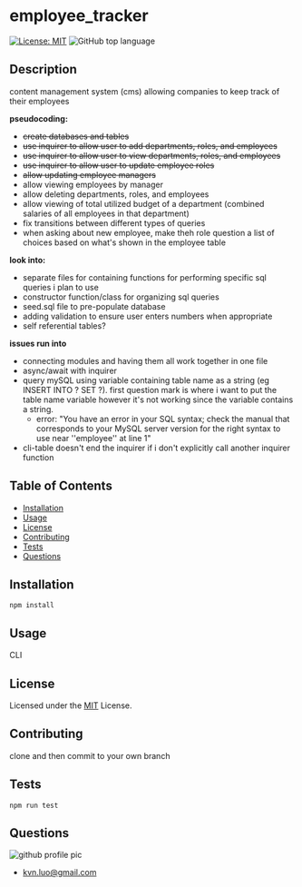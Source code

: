 # employee_tracker
[![License: MIT](https://img.shields.io/badge/License-MIT-yellow.svg)](https://opensource.org/licenses/MIT)
![GitHub top language](https://img.shields.io/github/languages/top/kev-luo/employee_tracker)

## Description
content management system (cms) allowing companies to keep track of their employees

**pseudocoding:**
- ~~create databases and tables~~
- ~~use inquirer to allow user to add departments, roles, and employees~~
- ~~use inquirer to allow user to view departments, roles, and employees~~
- ~~use inquirer to allow user to update employee roles~~
- ~~allow updating employee managers~~
- allow viewing employees by manager
- allow deleting departments, roles, and employees
- allow viewing of total utilized budget of a department (combined salaries of all employees in that department)
- fix transitions between different types of queries
- when asking about new employee, make theh role question a list of choices based on what's shown in the employee table

**look into:**
- separate files for containing functions for performing specific sql queries i plan to use
- constructor function/class for organizing sql queries
- seed.sql file to pre-populate database
- adding validation to ensure user enters numbers when appropriate
- self referential tables?

**issues run into**
- connecting modules and having them all work together in one file
- async/await with inquirer 
- query mySQL using variable containing table name as a string (eg INSERT INTO ? SET ?). first question mark is where i want to put the table name variable however it's not working since the variable contains a string. 
  -  error: "You have an error in your SQL syntax; check the manual that corresponds to your MySQL server version for the right syntax to use near ''employee'' at line 1"
-  cli-table doesn't end the inquirer if i don't explicitly call another inquirer function


## Table of Contents
  - [Installation](#installation)
  - [Usage](#usage)
  - [License](#license)
  - [Contributing](#contributing)
  - [Tests](#tests)
  - [Questions](#questions)

## Installation
    npm install

## Usage
CLI

## License
Licensed under the [MIT](https://opensource.org/licenses/MIT) License.

## Contributing
clone and then commit to your own branch

## Tests
    npm run test


## Questions
![github profile pic](https://github.com/kev-luo.png?size=100)
* [kvn.luo@gmail.com](kvn.luo@gmail.com)